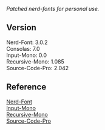 _Patched nerd-fonts for personal use._

## Version

Nerd-Font: 3.0.2  
Consolas: 7.0  
Input-Mono: 0.0  
Recursive-Mono: 1.085  
Source-Code-Pro: 2.042

## Reference

[Nerd-Font](https://github.com/ryanoasis/nerd-fonts)  
[Input-Mono](https://input.djr.com/)  
[Recursive-Mono](https://github.com/arrowtype/recursive)  
[Source-Code-Pro](https://github.com/adobe-fonts/source-code-pro)
